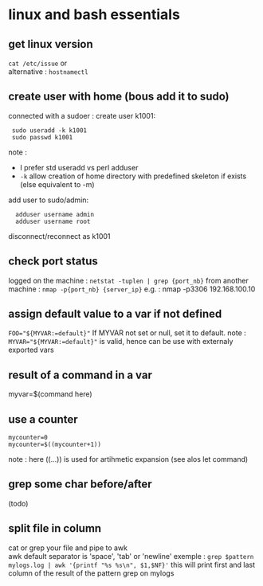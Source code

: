 # linux and bash essentials

## get linux version
`cat /etc/issue` or  
alternative : `hostnamectl`

## create user with home (bous add it to sudo)

connected with a sudoer : 
create user k1001: 
```
 sudo useradd -k k1001
 sudo passwd k1001
```
note :
- I prefer std useradd vs perl adduser 
- `-k` allow creation of home directory with predefined skeleton  if exists (else equivalent to -m)
 
add user to sudo/admin:
```
  adduser username admin
  adduser username root
 ```
disconnect/reconnect as k1001


## check port status
logged on the machine : `netstat -tuplen | grep {port_nb}`
from another machine : `nmap -p{port_nb} {server_ip}` e.g. : nmap -p3306 192.168.100.10

## assign default value to a var if not defined
`FOO="${MYVAR:=default}"`  If MYVAR not set or null, set it to default.
note : 
`MYVAR="${MYVAR:=default}"` is valid, hence can be use with externaly exported vars

## result of a command in a var
myvar=$(command here)

## use a counter
```
mycounter=0
mycounter=$((mycounter+1))
```

note : here ((...)) is used for artihmetic expansion (see alos let command)

## grep some char before/after
(todo)

## split file in column
cat or grep your file and pipe to awk  
awk default separator is 'space', 'tab' or 'newline'
exemple : `grep $pattern mylogs.log | awk '{printf "%s %s\n", $1,$NF}'`
this will print first and last column of the result of the pattern grep on mylogs
